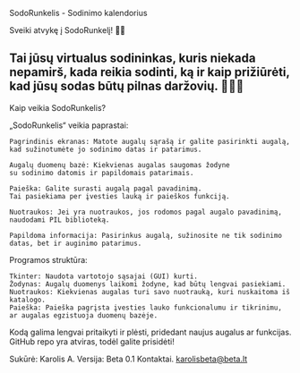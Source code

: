 SodoRunkelis - Sodinimo kalendorius

Sveiki atvykę į SodoRunkelį! 🌱💚

Tai jūsų virtualus sodininkas, kuris niekada nepamirš, kada reikia sodinti, ką ir kaip prižiūrėti, kad jūsų sodas būtų pilnas daržovių. 🍅🥕🌽
---------------------------------------------------------------------------------------------------------------------------------------------------
Kaip veikia SodoRunkelis?

„SodoRunkelis“ veikia paprastai:

    Pagrindinis ekranas: Matote augalų sąrašą ir galite pasirinkti augalą,
    kad sužinotumėte jo sodinimo datas ir patarimus.

    Augalų duomenų bazė: Kiekvienas augalas saugomas žodyne 
    su sodinimo datomis ir papildomais patarimais.

    Paieška: Galite surasti augalą pagal pavadinimą. 
    Tai pasiekiama per įvesties lauką ir paieškos funkciją.

    Nuotraukos: Jei yra nuotraukos, jos rodomos pagal augalo pavadinimą, 
    naudodami PIL biblioteką.

    Papildoma informacija: Pasirinkus augalą, sužinosite ne tik sodinimo datas, bet ir auginimo patarimus.

Programos struktūra:

    Tkinter: Naudota vartotojo sąsajai (GUI) kurti.
    Žodynas: Augalų duomenys laikomi žodyne, kad būtų lengvai pasiekiami.
    Nuotraukos: Kiekvienas augalas turi savo nuotrauką, kuri nuskaitoma iš katalogo.
    Paieška: Paieška pagrįsta įvesties lauko funkcionalumu ir tikrinimu, ar augalas egzistuoja duomenų bazėje.

Kodą galima lengvai pritaikyti ir plėsti, pridedant naujus augalus ar funkcijas. GitHub repo yra atviras, todėl galite prisidėti!

Sukūrė: Karolis A.
Versija: Beta 0.1
Kontaktai. karolisbeta@beta.lt 
